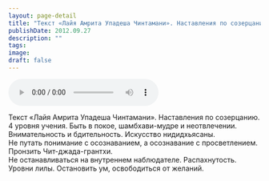 ```yaml
---
layout: page-detail
title: "Текст «Лайя Амрита Упадеша Чинтамани». Наставления по созерцанию"
publishDate: 2012.09.27
description: ""
tags:
image:
draft: false
---
```


<audio title="2012.09.27 - Текст «Лайя Амрита Упадеша Чинтамани». Наставления по созерцанию.mp3" src="/upload/iblock/5f0/5f0682644c242d0c37f6636d06e1c3f4.mp3" controls=""></audio>

 Текст «Лайя Амрита Упадеша Чинтамани». Наставления по созерцанию.  
 4 уровня учения. Быть в покое, шамбхави-мудре и неотвлечении.  
 Внимательность и бдительность. Искусство нидидхьясаны.   
 Не путать понимание с осознаванием, а осознавание с просветлением.  
 Пронзить Чит-джада-грантхи.  
 Не останавливаться на внутреннем наблюдателе. Распахнутость.  
 Уровни лилы. Остановить ум, освободиться от желаний.  

  
